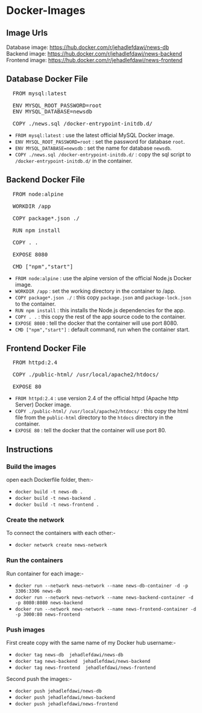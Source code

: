 # Docker-Images
## Image Urls
Database image: https://hub.docker.com/r/jehadlefdawi/news-db<br>
Backend image: https://hub.docker.com/r/jehadlefdawi/news-backend<br>
Frontend image: https://hub.docker.com/r/jehadlefdawi/news-frontend
## Database Docker File
<pre>
  FROM mysql:latest

  ENV MYSQL_ROOT_PASSWORD=root
  ENV MYSQL_DATABASE=newsdb

  COPY ./news.sql /docker-entrypoint-initdb.d/
</pre>

* `FROM mysql:latest` : use the latest official MySQL Docker image.
* `ENV MYSQL_ROOT_PASSWORD=root` : set the password for database `root`.
* `ENV MYSQL_DATABASE=newsdb` : set the name for database `newsdb`.
* `COPY ./news.sql /docker-entrypoint-initdb.d/` : copy the sql script to `/docker-entrypoint-initdb.d/` in the container.

## Backend Docker File
<pre>
  FROM node:alpine

  WORKDIR /app

  COPY package*.json ./

  RUN npm install

  COPY . .

  EXPOSE 8080

  CMD ["npm","start"]
</pre>

* `FROM node:alpine` : use the alpine version of the official Node.js Docker image.
* `WORKDIR /app` : set the working directory in the container to /app.
* `COPY package*.json ./` : this copy `package.json` and `package-lock.json` to the container.
* `RUN npm install` : this installs the Node.js dependencies for the app.
* `COPY . .` : this copy the rest of the app source code to the container.
* `EXPOSE 8080` : tell the docker that the container will use port 8080.
* `CMD ["npm","start"]` : default command, run when the container start.

## Frontend Docker File
<pre>
  FROM httpd:2.4

  COPY ./public-html/ /usr/local/apache2/htdocs/

  EXPOSE 80
</pre>

* `FROM httpd:2.4` : use version 2.4 of the official httpd (Apache http Server) Docker image.
* `COPY ./public-html/ /usr/local/apache2/htdocs/` : this copy the html file from the `public-html` directory to the `htdocs` directory in the container.
* `EXPOSE 80` : tell the docker that the container will use port 80.

## Instructions
### Build the images
open each Dockerfile folder, then:-
* `docker build -t news-db .`
* `docker build -t news-backend .`
* `docker build -t news-frontend .`

### Create the network
To connect the containers with each other:-
* `docker network create news-network`

### Run the containers
Run container for each image:-
* `docker run --network news-network --name news-db-container -d -p 3306:3306 news-db`
* `docker run --network news-network --name news-backend-container -d -p 8080:8080 news-backend`
* `docker run --network news-network --name news-frontend-container -d -p 3000:80 news-frontend`

### Push images
First create copy with the same name of my Docker hub username:-
* `docker tag news-db  jehadlefdawi/news-db`
* `docker tag news-backend  jehadlefdawi/news-backend`
* `docker tag news-frontend  jehadlefdawi/news-frontend`

Second push the images:-
* `docker push jehadlefdawi/news-db`
* `docker push jehadlefdawi/news-backend`
* `docker push jehadlefdawi/news-frontend`
